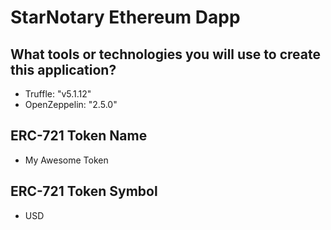 # StarNotary Ethereum Dapp

## What tools or technologies you will use to create this application?
- Truffle: "v5.1.12"
- OpenZeppelin: "2.5.0"

## ERC-721 Token Name
- My Awesome Token

## ERC-721 Token Symbol
- USD
